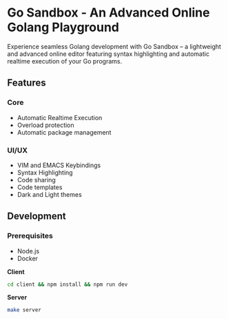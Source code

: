 # Go Sandbox - An Advanced Online Golang Playground

Experience seamless Golang development with Go Sandbox – a lightweight and advanced online editor featuring syntax
highlighting and automatic realtime execution of your Go programs.

## Features

### Core
- Automatic Realtime Execution
- Overload protection
- Automatic package management

### UI/UX
- VIM and EMACS Keybindings
- Syntax Highlighting
- Code sharing
- Code templates
- Dark and Light themes

## Development

### Prerequisites
- Node.js
- Docker

**Client**
```bash
cd client && npm install && npm run dev
```

**Server**
```bash
make server
```
